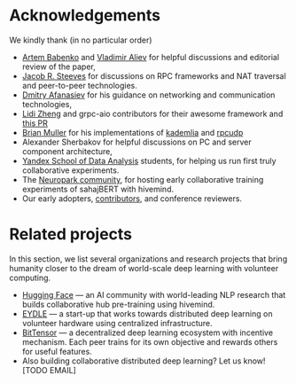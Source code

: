 # Acknowledgements

We kindly thank (in no particular order)

* [Artem Babenko](https://research.yandex.com/people/102794) and
  [Vladimir Aliev](https://ru.linkedin.com/in/vladimir-aliev-19b93282) for helpful discussions and editorial review of
  the paper,
* [Jacob R. Steeves](https://github.com/unconst) for discussions on RPC frameworks and NAT traversal and peer-to-peer
  technologies.
* [Dmitry Afanasiev](https://www.linkedin.com/in/dmitry-afanasiev-295a231/) for his guidance on networking and
  communication technologies,
* [Lidi Zheng](https://github.com/lidizheng) and grpc-aio contributors for their awesome framework
  and [this PR](https://github.com/grpc/grpc/pull/23265)
* [Brian Muller](https://github.com/bmuller/kademlia) for his implementations
  of [kademlia](https://github.com/bmuller/kademlia) and [rpcudp](https://github.com/bmuller/rpcudp)
* Alexander Sherbakov for helpful discussions on PC and server component architecture,
* [Yandex School of Data Analysis](https://yandexdataschool.com) students, for helping us run first truly collaborative experiments.
* The [Neuropark community](https://neuropark.co/), for hosting early collaborative training experiments of sahajBERT with hivemind.
* Our early adopters, [contributors](https://github.com/learning-at-home/hivemind/graphs/contributors), and conference reviewers.

# Related projects

In this section, we list several organizations and research projects that bring humanity closer to the dream of world-scale deep learning with volunteer computing.
* [Hugging Face](https://huggingface.co) — an AI community with world-leading NLP research that builds collaborative hub pre-training using hivemind. 
* [EYDLE](https://www.eydle.com) — a start-up that works towards distributed deep learning on volunteer hardware using centralized infrastructure.
* [BitTensor](https://github.com/opentensor/BitTensor) — a decentralized deep learning ecosystem with incentive
  mechanism. Each peer trains for its own objective and rewards others for useful features. 
* Also building collaborative distributed deep learning? Let us know! [TODO EMAIL]
